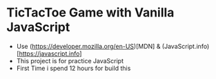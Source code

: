 # TicTacToe Game with Vanilla JavaScript

- Use (https://developer.mozilla.org/en-US)[MDN] & (JavaScript.info)[https://javascript.info]
- This project is for practice JavaScript
- First Time i spend 12 hours for build this
